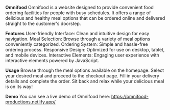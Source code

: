 **Omnifood**
Omnifood is a website designed to provide convenient food ordering facilities for people with busy schedules. It offers a range of delicious and healthy meal options that can be ordered online and delivered straight to the customer's doorstep.


**Features**
User-friendly Interface: Clean and intuitive design for easy navigation.
Meal Selection: Browse through a variety of meal options conveniently categorized.
Ordering System: Simple and hassle-free ordering process.
Responsive Design: Optimized for use on desktop, tablet, and mobile devices.
Interactive Elements: Engaging user experience with interactive elements powered by JavaScript.


**Usage**
Browse through the meal options available on the homepage.
Select your desired meal and proceed to the checkout page.
Fill in your delivery details and complete the order.
Sit back and relax while your delicious meal is on its way!


**Demo**
You can see a live demo of Omnifood here: https://omnifood-productions.netlify.app/ 
